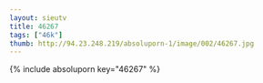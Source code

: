 ```yaml
--- 
layout: sieutv
title: 46267
tags: ["46k"]
thumb: http://94.23.248.219/absoluporn-1/image/002/46267.jpg
---
```

{% include absoluporn key="46267" %} 

